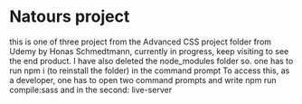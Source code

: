 # Natours project 
this is one of three project from the Advanced CSS project folder from Udemy by Honas Schmedtmann,
currently in progress, keep visiting to see the end product.
I have also deleted the node_modules folder so. one has to run npm i (to reinstall the folder) in the command prompt
To access this, as a developer, one has to open two command prompts and write  npm run compile:sass
and in the second: live-server
